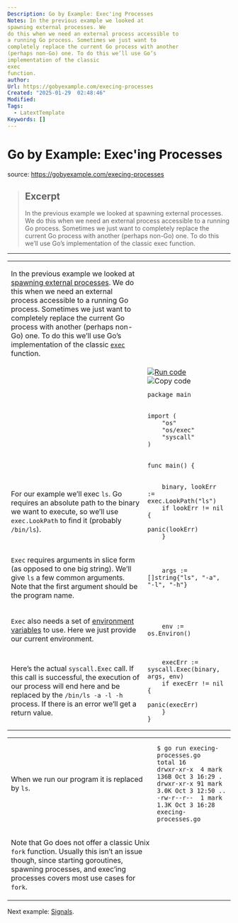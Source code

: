 ```yaml
---
Description: Go by Example: Exec'ing Processes
Notes: In the previous example we looked at
spawning external processes. We
do this when we need an external process accessible to
a running Go process. Sometimes we just want to
completely replace the current Go process with another
(perhaps non-Go) one. To do this we’ll use Go’s
implementation of the classic
exec
function.
author: 
Url: https://gobyexample.com/execing-processes
Created: "2025-01-29  02:48:46"
Modified: 
Tags:
  - LatextTemplate
Keywords: []
---
```


# Go by Example: Exec'ing Processes

source: https://gobyexample.com/execing-processes

> ## Excerpt
> In the previous example we looked at
spawning external processes. We
do this when we need an external process accessible to
a running Go process. Sometimes we just want to
completely replace the current Go process with another
(perhaps non-Go) one. To do this we’ll use Go’s
implementation of the classic
exec
function.

---
<table><tbody><tr><td><p>In the previous example we looked at <a href="https://gobyexample.com/spawning-processes">spawning external processes</a>. We do this when we need an external process accessible to a running Go process. Sometimes we just want to completely replace the current Go process with another (perhaps non-Go) one. To do this we’ll use Go’s implementation of the classic <a href="https://en.wikipedia.org/wiki/Exec_(operating_system)"><code>exec</code></a> function.</p></td><td></td></tr><tr><td></td><td><a href="https://go.dev/play/p/s9qg7olf1dM"><img title="Run code" src="https://gobyexample.com/play.png"></a><img title="Copy code" src="https://gobyexample.com/clipboard.png"><pre><code><span><span><span>package</span> <span>main</span></span></span></code></pre></td></tr><tr><td></td><td><pre><code><span><span><span>import</span> <span>(</span>
</span></span><span><span>    <span>"os"</span>
</span></span><span><span>    <span>"os/exec"</span>
</span></span><span><span>    <span>"syscall"</span>
</span></span><span><span><span>)</span></span></span></code></pre></td></tr><tr><td></td><td><pre><code><span><span><span>func</span> <span>main</span><span>()</span> <span>{</span></span></span></code></pre></td></tr><tr><td><p>For our example we’ll exec <code>ls</code>. Go requires an absolute path to the binary we want to execute, so we’ll use <code>exec.LookPath</code> to find it (probably <code>/bin/ls</code>).</p></td><td><pre><code><span><span>    <span>binary</span><span>,</span> <span>lookErr</span> <span>:=</span> <span>exec</span><span>.</span><span>LookPath</span><span>(</span><span>"ls"</span><span>)</span>
</span></span><span><span>    <span>if</span> <span>lookErr</span> <span>!=</span> <span>nil</span> <span>{</span>
</span></span><span><span>        <span>panic</span><span>(</span><span>lookErr</span><span>)</span>
</span></span><span><span>    <span>}</span></span></span></code></pre></td></tr><tr><td><p><code>Exec</code> requires arguments in slice form (as opposed to one big string). We’ll give <code>ls</code> a few common arguments. Note that the first argument should be the program name.</p></td><td><pre><code><span><span>    <span>args</span> <span>:=</span> <span>[]</span><span>string</span><span>{</span><span>"ls"</span><span>,</span> <span>"-a"</span><span>,</span> <span>"-l"</span><span>,</span> <span>"-h"</span><span>}</span></span></span></code></pre></td></tr><tr><td><p><code>Exec</code> also needs a set of <a href="https://gobyexample.com/environment-variables">environment variables</a> to use. Here we just provide our current environment.</p></td><td><pre><code><span><span>    <span>env</span> <span>:=</span> <span>os</span><span>.</span><span>Environ</span><span>()</span></span></span></code></pre></td></tr><tr><td><p>Here’s the actual <code>syscall.Exec</code> call. If this call is successful, the execution of our process will end here and be replaced by the <code>/bin/ls -a -l -h</code> process. If there is an error we’ll get a return value.</p></td><td><pre><code><span><span>    <span>execErr</span> <span>:=</span> <span>syscall</span><span>.</span><span>Exec</span><span>(</span><span>binary</span><span>,</span> <span>args</span><span>,</span> <span>env</span><span>)</span>
</span></span><span><span>    <span>if</span> <span>execErr</span> <span>!=</span> <span>nil</span> <span>{</span>
</span></span><span><span>        <span>panic</span><span>(</span><span>execErr</span><span>)</span>
</span></span><span><span>    <span>}</span>
</span></span><span><span><span>}</span></span></span></code></pre></td></tr></tbody></table>

<table><tbody><tr><td><p>When we run our program it is replaced by <code>ls</code>.</p></td><td><pre><code><span><span><span>$</span> go run execing-processes.go
</span></span><span><span><span>total 16
</span></span></span><span><span><span>drwxr-xr-x  4 mark 136B Oct 3 16:29 .
</span></span></span><span><span><span>drwxr-xr-x 91 mark 3.0K Oct 3 12:50 ..
</span></span></span><span><span><span>-rw-r--r--  1 mark 1.3K Oct 3 16:28 execing-processes.go</span></span></span></code></pre></td></tr><tr><td><p>Note that Go does not offer a classic Unix <code>fork</code> function. Usually this isn’t an issue though, since starting goroutines, spawning processes, and exec’ing processes covers most use cases for <code>fork</code>.</p></td><td></td></tr></tbody></table>

Next example: [Signals](https://gobyexample.com/signals).
